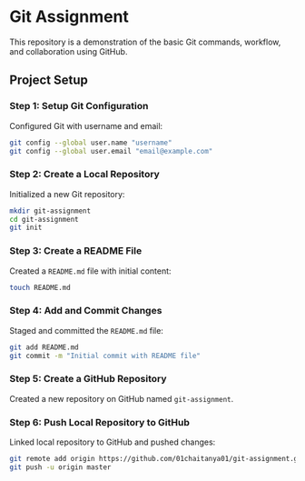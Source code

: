 # Git Assignment

This repository is a demonstration of the basic Git commands, workflow, and collaboration using GitHub.

## Project Setup

### Step 1: Setup Git Configuration

Configured Git with username and email:

```sh
git config --global user.name "username"
git config --global user.email "email@example.com"
```

### Step 2: Create a Local Repository

Initialized a new Git repository:

```sh
mkdir git-assignment
cd git-assignment
git init
```

### Step 3: Create a README File

Created a `README.md` file with initial content:

```sh
touch README.md
```

### Step 4: Add and Commit Changes

Staged and committed the `README.md` file:

```sh
git add README.md
git commit -m "Initial commit with README file"
```

### Step 5: Create a GitHub Repository

Created a new repository on GitHub named `git-assignment`.

### Step 6: Push Local Repository to GitHub

Linked local repository to GitHub and pushed changes:

```sh
git remote add origin https://github.com/01chaitanya01/git-assignment.git
git push -u origin master
```
